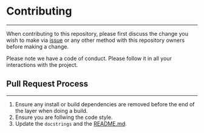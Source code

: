 # Contributing

---

When contributing to this repository, please first discuss the change you wish
to make via [issue](https://github.com/Anselmoo/bashplot/issues) or any other
method with this repository owners before making a change.

Please note we have a code of conduct. Please follow it in all your interactions
with the project.

## Pull Request Process

---

1. Ensure any install or build dependencies are removed before the end of the
   layer when doing a build.
2. Ensure you are follwing the code style.
3. Update the `docstrings` and the
   [README.md](https://github.com/Anselmoo/bashplot/blob/master/README.md).
